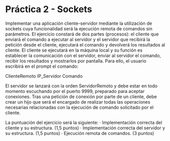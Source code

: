 # Práctica 2 - Sockets

Implementar una aplicación cliente-servidor mediante la utilización de sockets cuya
funcionalidad será la ejecución remota de comandos sin parámetros. El ejercicio
constará de dos partes (procesos): el cliente que enviará el comando a ejecutar al
servidor y el servidor que recibirá la petición desde el cliente, ejecutará el comando y
devolverá los resultados al cliente.
El cliente se ejecutará en la máquina local y su función es establecer la comunicación
con el servidor, enviar al servidor el comando, recibir los resultados y mostrarlos por
pantalla. Para ello, el usuario escribirá en el prompt el comando:

ClienteRemoto IP_Servidor Comando

El servidor se lanzará con la orden ServidorRemoto y debe estar en todo momento
escuchando por el puerto 9999, preparado para aceptar conexiones. Tras una petición de
conexión por parte de un cliente, debe crear un hijo que será el encargado de realizar
todas las operaciones necesarias relacionadas con la ejecución de comando solicitado
por el cliente.

La puntuación del ejercicio será la siguiente:
· Implementación correcta del cliente y su estructura. (1,5 puntos)
· Implementación correcta del servidor y su estructura. (1,5 puntos)
· Ejecución remota de comandos. (3 puntos)

